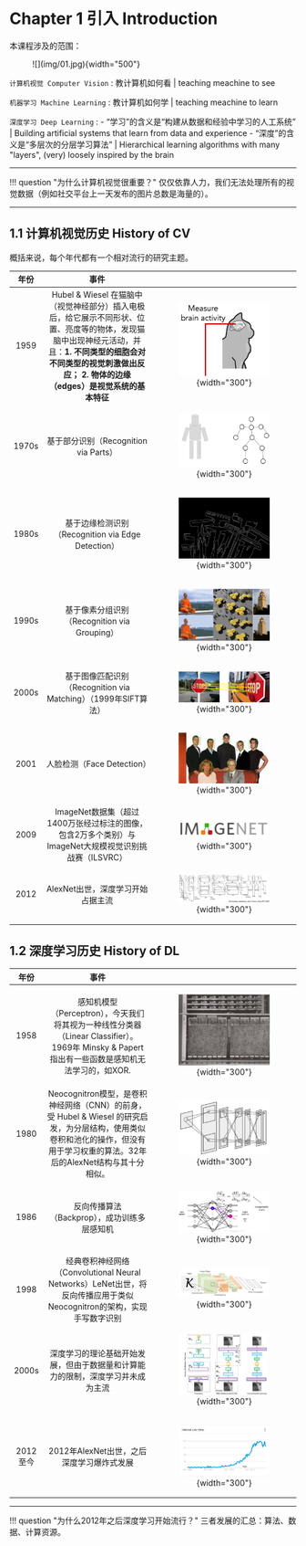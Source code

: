# Chapter 1 引入 Introduction

本课程涉及的范围：

<figure markdown="span">
    ![](img/01.jpg){width="500"}
</figure>

`计算机视觉 Computer Vision`
:   教计算机如何看 | teaching meachine to see

`机器学习 Machine Learning`
:   教计算机如何学 | teaching meachine to learn

`深度学习 Deep Learning`
:   - “学习”的含义是“构建从数据和经验中学习的人工系统” | Building artificial systems that  learn from data and experience
    - “深度”的含义是“多层次的分层学习算法” | Hierarchical learning algorithms with many "layers", (very) loosely inspired by the brain

---

!!! question "为什么计算机视觉很重要？"
    仅仅依靠人力，我们无法处理所有的视觉数据（例如社交平台上一天发布的图片总数是海量的）。

---

## 1.1 计算机视觉历史 History of CV

概括来说，每个年代都有一个相对流行的研究主题。

| 年份 | 事件 |  |  
| :---: | :---: | :---: |
| 1959 | Hubel & Wiesel 在猫脑中（视觉神经部分）插入电极后，给它展示不同形状、位置、亮度等的物体，发现猫脑中出现神经元活动，并且：**1. 不同类型的细胞会对不同类型的视觉刺激做出反应； 2. 物体的边缘（edges）是视觉系统的基本特征** | <figure markdown="span">![](img/02.jpg){width="300"}</figure> |
| 1970s | 基于部分识别（Recognition via Parts） | <figure markdown="span">![](img/03.jpg){width="300"}</figure> |
| 1980s | 基于边缘检测识别（Recognition via Edge Detection） | <figure markdown="span">![](img/04.jpg){width="300"}</figure> |
| 1990s | 基于像素分组识别（Recognition via Grouping） | <figure markdown="span">![](img/05.jpg){width="300"}</figure> |
| 2000s | 基于图像匹配识别（Recognition via Matching）（1999年SIFT算法） | <figure markdown="span">![](img/06.jpg){width="300"}</figure> |
| 2001 | 人脸检测（Face Detection）| <figure markdown="span">![](img/07.jpg){width="300"}</figure> |
| 2009 | ImageNet数据集（超过1400万张经过标注的图像，包含2万多个类别）与ImageNet大规模视觉识别挑战赛（ILSVRC） | <figure markdown="span">![](img/08.jpg){width="300"}</figure> |
| 2012 | AlexNet出世，深度学习开始占据主流 | <figure markdown="span">![](img/09.jpg){width="300"}</figure> |


## 1.2 深度学习历史 History of DL

| 年份 | 事件 |  |
| :---: | :---: | :---: |
| 1958 | 感知机模型（Perceptron），今天我们将其视为一种线性分类器（Linear Classifier）。1969年 Minsky & Papert 指出有一些函数是感知机无法学习的，如XOR. | <figure markdown="span">![](img/10.jpg){width="300"}</figure> |
| 1980 | Neocognitron模型，是卷积神经网络（CNN）的前身，受 Hubel & Wiesel 的研究启发，为分层结构，使用类似卷积和池化的操作，但没有用于学习权重的算法。32年后的AlexNet结构与其十分相似。 | <figure markdown="span">![](img/11.jpg){width="300"}</figure> |
| 1986 | 反向传播算法（Backprop），成功训练多层感知机 | <figure markdown="span">![](img/12.jpg){width="300"}</figure> |
| 1998 | 经典卷积神经网络（Convolutional Neural Networks）LeNet出世，将反向传播应用于类似Neocognitron的架构，实现手写数字识别 | <figure markdown="span">![](img/13.jpg){width="300"}</figure> |
| 2000s | 深度学习的理论基础开始发展，但由于数据量和计算能力的限制，深度学习并未成为主流 | <figure markdown="span">![](img/14.jpg){width="300"}</figure> |
| 2012至今 | 2012年AlexNet出世，之后深度学习爆炸式发展 | <figure markdown="span">![](img/15.jpg){width="300"}</figure> |

---

!!! question "为什么2012年之后深度学习开始流行？"
    三者发展的汇总：算法、数据、计算资源。